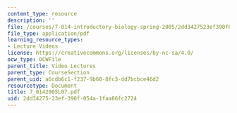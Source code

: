```yaml
---
content_type: resource
description: ''
file: /courses/7-014-introductory-biology-spring-2005/2dd3427523ef390f054a1faa86fc2724_7_0142005L07.pdf
file_type: application/pdf
learning_resource_types:
- Lecture Videos
license: https://creativecommons.org/licenses/by-nc-sa/4.0/
ocw_type: OCWFile
parent_title: Video Lectures
parent_type: CourseSection
parent_uid: a6cdb6c1-f237-9b60-8fc3-dd7bcbce46d2
resourcetype: Document
title: 7_0142005L07.pdf
uid: 2dd34275-23ef-390f-054a-1faa86fc2724
---
```

